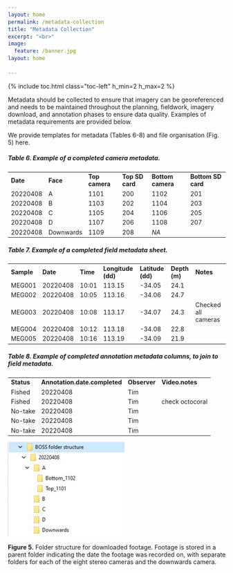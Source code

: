 ```yaml
---
layout: home
permalink: /metadata-collection
title: "Metadata Collection"
excerpt: "<br>"
image:
  feature: /banner.jpg
layout: home

---
```

{% include toc.html class="toc-left" h_min=2 h_max=2 %} 

Metadata should be collected to ensure that imagery can be georeferenced and needs to be maintained throughout the planning, fieldwork, imagery download, and annotation phases to ensure data quality. Examples of metadata requirements are provided below.

We provide templates for metadata (Tables 6-8) and file organisation (Fig. 5) here.


##### **Table 6.** Example of a completed camera metadata.


<table>
  <tr>
   <td><strong>Date</strong>
   </td>
   <td><strong>Face</strong>
   </td>
   <td><strong>Top camera</strong>
   </td>
   <td><strong>Top SD card</strong>
   </td>
   <td><strong>Bottom camera</strong>
   </td>
   <td><strong>Bottom SD card</strong>
   </td>
  </tr>
  <tr>
   <td>20220408
   </td>
   <td>A
   </td>
   <td>1101
   </td>
   <td>200
   </td>
   <td>1102
   </td>
   <td>201
   </td>
  </tr>
  <tr>
   <td>20220408
   </td>
   <td>B
   </td>
   <td>1103
   </td>
   <td>202
   </td>
   <td>1104
   </td>
   <td>203
   </td>
  </tr>
  <tr>
   <td>20220408
   </td>
   <td>C
   </td>
   <td>1105
   </td>
   <td>204
   </td>
   <td>1106
   </td>
   <td>205
   </td>
  </tr>
  <tr>
   <td>20220408
   </td>
   <td>D
   </td>
   <td>1107
   </td>
   <td>206
   </td>
   <td>1108
   </td>
   <td>207
   </td>
  </tr>
  <tr>
   <td>20220408
   </td>
   <td>Downwards
   </td>
   <td>1109
   </td>
   <td>208
   </td>
   <td><em>NA</em>
   </td>
   <td>
   </td>
  </tr>
</table>



##### **Table 7.** Example of a completed field metadata sheet.


<table>
  <tr>
   <td><strong>Sample</strong>
   </td>
   <td><strong>Date</strong>
   </td>
   <td><strong>Time</strong>
   </td>
   <td><strong>Longitude (dd)</strong>
   </td>
   <td><strong>Latitude (dd)</strong>
   </td>
   <td><strong>Depth (m)</strong>
   </td>
   <td><strong>Notes</strong>
   </td>
  </tr>
  <tr>
   <td>MEG001
   </td>
   <td>20220408
   </td>
   <td>10:01
   </td>
   <td>113.15
   </td>
   <td>-34.05
   </td>
   <td>24.1
   </td>
   <td>
   </td>
  </tr>
  <tr>
   <td>MEG002
   </td>
   <td>20220408
   </td>
   <td>10:05
   </td>
   <td>113.16
   </td>
   <td>-34.06
   </td>
   <td>24.7
   </td>
   <td>
   </td>
  </tr>
  <tr>
   <td>MEG003
   </td>
   <td>20220408
   </td>
   <td>10:08
   </td>
   <td>113.17
   </td>
   <td>-34.07
   </td>
   <td>24.3
   </td>
   <td>Checked all cameras
   </td>
  </tr>
  <tr>
   <td>MEG004
   </td>
   <td>20220408
   </td>
   <td>10:12
   </td>
   <td>113.18
   </td>
   <td>-34.08
   </td>
   <td>22.8
   </td>
   <td>
   </td>
  </tr>
  <tr>
   <td>MEG005
   </td>
   <td>20220408
   </td>
   <td>10:16
   </td>
   <td>113.19
   </td>
   <td>-34.09
   </td>
   <td>21.9
   </td>
   <td>
   </td>
  </tr>
</table>



##### **Table 8.** Example of completed annotation metadata columns, to join to field metadata.


<table>
  <tr>
   <td><strong>Status</strong>
   </td>
   <td><strong>Annotation.date.completed</strong>
   </td>
   <td><strong>Observer</strong>
   </td>
   <td><strong>Video.notes</strong>
   </td>
  </tr>
  <tr>
   <td>Fished
   </td>
   <td>20220408
   </td>
   <td>Tim
   </td>
   <td>
   </td>
  </tr>
  <tr>
   <td>Fished
   </td>
   <td>20220408
   </td>
   <td>Tim
   </td>
   <td>check octocoral
   </td>
  </tr>
  <tr>
   <td>No-take
   </td>
   <td>20220408
   </td>
   <td>Tim
   </td>
   <td>
   </td>
  </tr>
  <tr>
   <td>No-take
   </td>
   <td>20220408
   </td>
   <td>Tim
   </td>
   <td>
   </td>
  </tr>
  <tr>
   <td>No-take
   </td>
   <td>20220408
   </td>
   <td>Tim
   </td>
   <td>
   </td>
  </tr>
</table>

![alt_text](images/figure5.png "image_tooltip")

**Figure 5.** Folder structure for downloaded footage. Footage is stored in a parent folder indicating the date the footage was recorded on, with separate folders for each of the eight stereo cameras and the downwards camera. 

